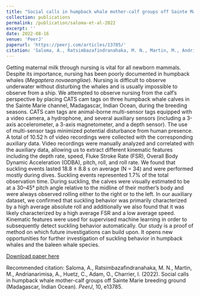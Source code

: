 ```yaml
---
title: "Social calls in humpback whale mother-calf groups off Sainte Marie breeding ground (Madagascar, Indian Ocean)"
collection: publications
permalink: /publication/saloma-et-al-2022
excerpt: ''
date: 2022-08-16
venue: 'PeerJ'
paperurl: 'https://peerj.com/articles/13785/'
citation: 'Saloma, A., Ratsimbazafindranahaka, M. N., Martin, M., Andrianarimisa, A., Huetz, C., Adam, O., Charrier, I. (2022). Social calls in humpback whale mother-calf groups off Sainte Marie breeding ground (Madagascar, Indian Ocean). <i>PeerJ</i>, 10, e13785.'
---
```

Getting maternal milk through nursing is vital for all newborn mammals. Despite its importance, nursing has been poorly documented in humpback whales (<i>Megaptera novaeangliae</i>). Nursing is difficult to observe underwater without disturbing the whales and is usually impossible to observe from a ship. We attempted to observe nursing from the calf’s perspective by placing CATS cam tags on three humpback whale calves in the Sainte Marie channel, Madagascar, Indian Ocean, during the breeding seasons. CATS cam tags are animal-borne multi-sensor tags equipped with a video camera, a hydrophone, and several auxiliary sensors (including a 3-axis accelerometer, a 3-axis magnetometer, and a depth sensor). The use of multi-sensor tags minimized potential disturbance from human presence. A total of 10.52 h of video recordings were collected with the corresponding auxiliary data. Video recordings were manually analyzed and correlated with the auxiliary data, allowing us to extract different kinematic features including the depth rate, speed, Fluke Stroke Rate (FSR), Overall Body Dynamic Acceleration (ODBA), pitch, roll, and roll rate. We found that suckling events lasted 18.8 ± 8.8 s on average (N = 34) and were performed mostly during dives. Suckling events represented 1.7% of the total observation time. During suckling, the calves were visually estimated to be at a 30–45° pitch angle relative to the midline of their mother’s body and were always observed rolling either to the right or to the left. In our auxiliary dataset, we confirmed that suckling behavior was primarily characterized by a high average absolute roll and additionally we also found that it was likely characterized by a high average FSR and a low average speed. Kinematic features were used for supervised machine learning in order to subsequently detect suckling behavior automatically. Our study is a proof of method on which future investigations can build upon. It opens new opportunities for further investigation of suckling behavior in humpback whales and the baleen whale species.

[Download paper here](https://peerj.com/articles/13785.pdf)

Recommended citation: Saloma, A., Ratsimbazafindranahaka, M. N., Martin, M., Andrianarimisa, A., Huetz, C., Adam, O., Charrier, I. (2022). Social calls in humpback whale mother-calf groups off Sainte Marie breeding ground (Madagascar, Indian Ocean). <i>PeerJ</i>, 10, e13785.

